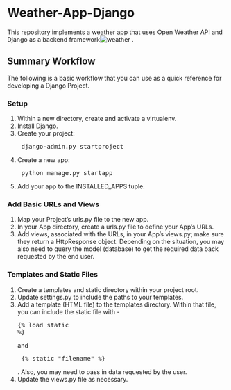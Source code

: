 # Weather-App-Django
This repository implements a weather app that uses Open Weather API and Django as a backend framework![weather](https://user-images.githubusercontent.com/61186730/111905352-3597a400-8a71-11eb-9ca7-7511dec33ff0.JPG)
.
## Summary Workflow
The following is a basic workflow that you can use as a quick reference for developing a Django Project.

### Setup
1. Within a new directory, create and activate a virtualenv.
2. Install Django.
3. Create your project: <pre> django-admin.py startproject <name> </pre>
4. Create a new app:<pre> python manage.py startapp <appname> </pre>
5. Add your app to the INSTALLED_APPS tuple.


### Add Basic URLs and Views
1. Map your Project’s urls.py file to the new app.
2. In your App directory, create a urls.py file to define your App’s URLs.
3. Add views, associated with the URLs, in your App’s views.py; make sure they return a HttpResponse object. Depending on the situation, you may also need to query the model (database) to get the required data back requested by the end user.


### Templates and Static Files
1. Create a templates and static directory within your project root.
2. Update settings.py to include the paths to your templates.
3. Add a template (HTML file) to the templates directory. Within that file, you can include the static file with - <pre>{% load static %}</pre> and <pre> {% static "filename" %} </pre>. Also, you may need to pass in data requested by the user.
4. Update the views.py file as necessary.



